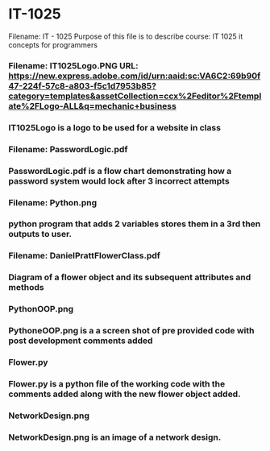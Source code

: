 # IT-1025

Filename: IT - 1025 Purpose of this file is to describe course: IT 1025 it concepts for programmers
### Filename: IT1025Logo.PNG URL: https://new.express.adobe.com/id/urn:aaid:sc:VA6C2:69b90f47-224f-57c8-a803-f5c1d7953b85?category=templates&assetCollection=ccx%2Feditor%2Ftemplate%2FLogo-ALL&q=mechanic+business
### IT1025Logo is a logo to be used for a website in class

### Filename: PasswordLogic.pdf 
### PasswordLogic.pdf is a flow chart demonstrating how a password system would lock after 3 incorrect attempts

### Filename: Python.png
### python program that adds 2 variables stores them in a 3rd then outputs to user.

### Filename: DanielPrattFlowerClass.pdf
### Diagram of a flower object and its subsequent attributes and methods

### PythonOOP.png
### PythoneOOP.png is a a screen shot of pre provided code with post development comments added

### Flower.py
### Flower.py is a python file of the working code with the comments added along with the new flower object added.

### NetworkDesign.png 
### NetworkDesign.png is an image of a network design.
